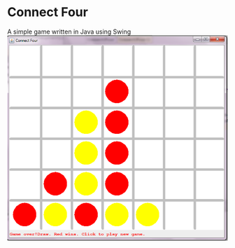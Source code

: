 # Connect Four
A simple game written in Java using Swing <br>
![ConnectFour](https://github.com/misteraverin/ConnectFour/blob/master/layout.png)
